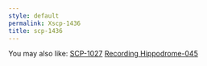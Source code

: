 ```yaml
---
style: default
permalink: Xscp-1436
title: scp-1436
---
```

You may also like:
[SCP-1027](http://scp-wiki.net/scp-1027)
[Recording Hippodrome-045](http://scp-wiki.net/recording-hippodrome-045)